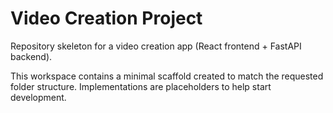 # Video Creation Project

Repository skeleton for a video creation app (React frontend + FastAPI backend).

This workspace contains a minimal scaffold created to match the requested folder structure. Implementations are placeholders to help start development.
